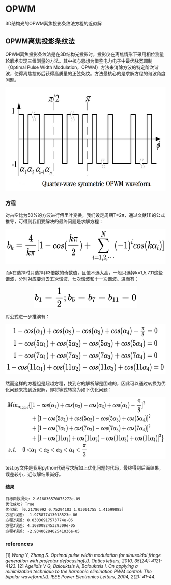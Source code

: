# OPWM
3D结构光的OPWM离焦投影条纹法方程的近似解

## OPWM离焦投影条纹法
OPWM离焦投影条纹法是在3D结构光投影时，投影仪在离焦情形下采用相位测量轮廓术实现三维测量的方法。其中核心思想为借鉴电力电子中最优脉宽调制（Optimal Pulse Width Modulation，OPWM）方法来消除方波的特定阶次谐波，使得离焦投影后获得高质量的正弦条纹。方法最核心的是求解方程的谐波角度问题。
<p align="center">
  <img width="672" height="325" src=./fig/pig.png>
</p>

### 方程
对占空比为50%的方波进行傅里叶变换，我们设定周期T=2π，通过文献[1]的公式推导，可得到我们要解决的最终问题是求解方程：
<p align="center">
  <img width="651.5" height="109.8" src=./fig/eq1.jpg>
</p>

而k在选择时只选择非3倍数的奇数值，且值不选太高，一般只选择k=1,5,7,11这些谐波，分别对应要消去五次谐波、七次谐波和十一次谐波。进而有：
<p align="center">
  <img width="325.9" height="67.9" src=./fig/eq2.jpg>
</p>

对公式进一步推演有：
<p align="center">
  <img width="653.3" height="157.8" src=./fig/eq3.jpg>
</p>

然而这样的方程组是超越方程，找到它的解析解是困难的，因此可以通过转换为优化问题来找到近似解，即将等式转换为如下优化问题：
<p align="center">
  <img width="654.5" height="195.5" src=./fig/eq4.jpg>
</p>

test.py文件是我用python代码写求解如上优化问题的代码，最终得到后面结果，误差较小，近似解结果尚好。


#### 结果
```
目标函数损失: 2.616836570075272e-09
优化成功? True
优化解: [0.21786992 0.75294103 1.03001755 1.41599885]
方程1误差: -1.975877413018523e-06
方程2误差: 8.03036917573774e-06
方程3误差: 4.108008245329309e-05
方程4误差: -2.9340628402541036e-05
```

### references
[1] *Wang Y, Zhang S. Optimal pulse width modulation for sinusoidal fringe generation with projector defocusing[J]. Optics letters, 2010, 35(24): 4121-4123.*
[2] *Agelidis V G, Balouktsis A, Balouktsis I. On applying a minimization technique to the harmonic elimination PWM control: The bipolar waveform[J]. IEEE Power Electronics Letters, 2004, 2(2): 41-44.*
